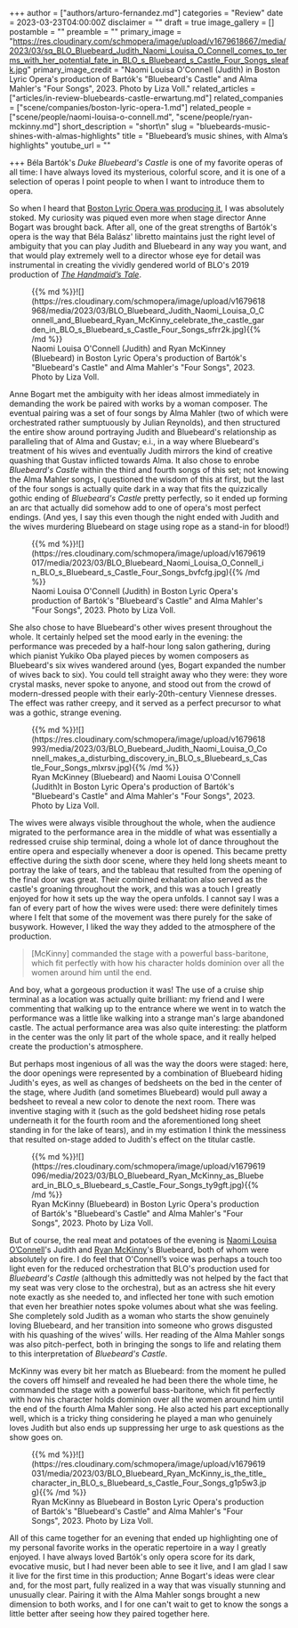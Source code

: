 +++
author = ["authors/arturo-fernandez.md"]
categories = "Review"
date = 2023-03-23T04:00:00Z
disclaimer = ""
draft = true
image_gallery = []
postamble = ""
preamble = ""
primary_image = "https://res.cloudinary.com/schmopera/image/upload/v1679618667/media/2023/03/sq_BLO_Bluebeard_Judith_Naomi_Louisa_O_Connell_comes_to_terms_with_her_potential_fate_in_BLO_s_Bluebeard_s_Castle_Four_Songs_sleafk.jpg"
primary_image_credit = "Naomi Louisa O'Connell (Judith) in Boston Lyric Opera's production of Bartók's \"Bluebeard's Castle\" and Alma Mahler's \"Four Songs\", 2023. Photo by Liza Voll."
related_articles = ["articles/in-review-bluebeards-castle-erwartung.md"]
related_companies = ["scene/companies/boston-lyric-opera-1.md"]
related_people = ["scene/people/naomi-louisa-o-connell.md", "scene/people/ryan-mckinny.md"]
short_description = "short\n"
slug = "bluebeards-music-shines-with-almas-highlights"
title = "Bluebeard’s music shines, with Alma’s highlights"
youtube_url = ""

+++
Béla Bartók's _Duke Bluebeard's Castle_ is one of my favorite operas of all time: I have always loved its mysterious, colorful score, and it is one of a selection of operas I point people to when I want to introduce them to opera. 

So when I heard that [Boston Lyric Opera was producing it](https://blo.org/bluebeard), I was absolutely stoked. My curiosity was piqued even more when stage director Anne Bogart was brought back. After all, one of the great strengths of Bartók's opera is the way that Béla Balász' libretto maintains just the right level of ambiguity that you can play Judith and Bluebeard in any way you want, and that would play extremely well to a director whose eye for detail was instrumental in creating the vividly gendered world of BLO's 2019 production of [_The Handmaid’s Tale_](/installation-handmaids-tale-a-dramatic-chilling-staging/).

<figure data-type="image">{{% md %}}![](https://res.cloudinary.com/schmopera/image/upload/v1679618968/media/2023/03/BLO_Bluebeard_Judith_Naomi_Louisa_O_Connell_and_Bluebeard_Ryan_McKinny_celebrate_the_castle_garden_in_BLO_s_Bluebeard_s_Castle_Four_Songs_sfrr2k.jpg){{% /md %}}

<figcaption>Naomi Louisa O'Connell (Judith) and Ryan McKinney (Bluebeard) in Boston Lyric Opera's production of Bartók's "Bluebeard's Castle" and Alma Mahler's "Four Songs", 2023. Photo by Liza Voll.</figcaption>  
</figure>

Anne Bogart met the ambiguity with her ideas almost immediately in demanding the work be paired with works by a woman composer. The eventual pairing was a set of four songs by Alma Mahler (two of which were orchestrated rather sumptuously by Julian Reynolds), and then structured the entire show around portraying Judith and Bluebeard's relationship as paralleling that of Alma and Gustav; e.i., in a way where Bluebeard's treatment of his wives and eventually Judith mirrors the kind of creative quashing that Gustav inflicted towards Alma. It also chose to enrobe _Bluebeard's Castle_ within the third and fourth songs of this set; not knowing the Alma Mahler songs, I questioned the wisdom of this at first, but the last of the four songs is actually quite dark in a way that fits the quizzically gothic ending of _Bluebeard's Castle_ pretty perfectly, so it ended up forming an arc that actually did somehow add to one of opera's most perfect endings. (And yes, I say this even though the night ended with Judith and the wives murdering Bluebeard on stage using rope as a stand-in for blood!)

<figure data-type="image">{{% md %}}![](https://res.cloudinary.com/schmopera/image/upload/v1679619017/media/2023/03/BLO_Bluebeard_Naomi_Louisa_O_Connell_in_BLO_s_Bluebeard_s_Castle_Four_Songs_bvfcfg.jpg){{% /md %}}

<figcaption>Naomi Louisa O'Connell (Judith) in Boston Lyric Opera's production of Bartók's "Bluebeard's Castle" and Alma Mahler's "Four Songs", 2023. Photo by Liza Voll.</figcaption>  
</figure>

She also chose to have Bluebeard's other wives present throughout the whole. It certainly helped set the mood early in the evening: the performance was preceded by a half-hour long salon gathering, during which pianist Yukiko Oba played pieces by women composers as Bluebeard's six wives wandered around (yes, Bogart expanded the number of wives back to six). You could tell straight away who they were: they wore crystal masks, never spoke to anyone, and stood out from the crowd of modern-dressed people with their early-20th-century Viennese dresses. The effect was rather creepy, and it served as a perfect precursor to what was a gothic, strange evening.

<figure data-type="image">{{% md %}}![](https://res.cloudinary.com/schmopera/image/upload/v1679618993/media/2023/03/BLO_Buebeard_Judith_Naomi_Louisa_O_Connell_makes_a_disturbing_discovery_in_BLO_s_Bluebeard_s_Castle_Four_Songs_mlxrsv.jpg){{% /md %}}

<figcaption>Ryan McKinney (Bluebeard) and Naomi Louisa O'Connell (Judith)t in Boston Lyric Opera's production of Bartók's "Bluebeard's Castle" and Alma Mahler's "Four Songs", 2023. Photo by Liza Voll.</figcaption>  
</figure>

The wives were always visible throughout the whole, when the audience migrated to the performance area in the middle of what was essentially a redressed cruise ship terminal, doing a whole lot of dance throughout the entire opera and especially whenever a door is opened. This became pretty effective during the sixth door scene, where they held long sheets meant to portray the lake of tears, and the tableau that resulted from the opening of the final door was great. Their combined exhalation also served as the castle's groaning throughout the work, and this was a touch I greatly enjoyed for how it sets up the way the opera unfolds. I cannot say I was a fan of every part of how the wives were used: there were definitely times where I felt that some of the movement was there purely for the sake of busywork. However, I liked the way they added to the atmosphere of the production.

> \[McKinny\] commanded the stage with a powerful bass-baritone, which fit perfectly with how his character holds dominion over all the women around him until the end.

And boy, what a gorgeous production it was! The use of a cruise ship terminal as a location was actually quite brilliant: my friend and I were commenting that walking up to the entrance where we went in to watch the performance was a little like walking into a strange man's large abandoned castle. The actual performance area was also quite interesting: the platform in the center was the only lit part of the whole space, and it really helped create the production's atmosphere. 

But perhaps most ingenious of all was the way the doors were staged: here, the door openings were represented by a combination of Bluebeard hiding Judith's eyes, as well as changes of bedsheets on the bed in the center of the stage, where Judith (and sometimes Bluebeard) would pull away a bedsheet to reveal a new color to denote the next room. There was inventive staging with it (such as the gold bedsheet hiding rose petals underneath it for the fourth room and the aforementioned long sheet standing in for the lake of tears), and in my estimation I think the messiness that resulted on-stage added to Judith's effect on the titular castle.

<figure data-type="image">{{% md %}}![](https://res.cloudinary.com/schmopera/image/upload/v1679619096/media/2023/03/BLO_Bluebeard_Ryan_McKinny_as_Bluebeard_in_BLO_s_Bluebeard_s_Castle_Four_Songs_ty9gft.jpg){{% /md %}}

<figcaption>Ryan McKinny (Bluebeard) in Boston Lyric Opera's production of Bartók's "Bluebeard's Castle" and Alma Mahler's "Four Songs", 2023. Photo by Liza Voll.</figcaption>  
</figure>

But of course, the real meat and potatoes of the evening is [Naomi Louisa O’Connell](/scene/people/naomi-louisa-oconnell/)'s Judith and [Ryan McKinny](/scene/people/ryan-mckinny/)'s Bluebeard, both of whom were absolutely on fire. I do feel that O'Connell’s voice was perhaps a touch too light even for the reduced orchestration that BLO's production used for _Bluebeard's Castle_ (although this admittedly was not helped by the fact that my seat was very close to the orchestra), but as an actress she hit every note exactly as she needed to, and inflected her tone with such emotion that even her breathier notes spoke volumes about what she was feeling. She completely sold Judith as a woman who starts the show genuinely loving Bluebeard, and her transition into someone who grows disgusted with his quashing of the wives’ wills. Her reading of the Alma Mahler songs was also pitch-perfect, both in bringing the songs to life and relating them to this interpretation of _Bluebeard's Castle_. 

McKinny was every bit her match as Bluebeard: from the moment he pulled the covers off himself and revealed he had been there the whole time, he commanded the stage with a powerful bass-baritone, which fit perfectly with how his character holds dominion over all the women around him until the end of the fourth Alma Mahler song. He also acted his part exceptionally well, which is a tricky thing considering he played a man who genuinely loves Judith but also ends up suppressing her urge to ask questions as the show goes on.

<figure data-type="image">{{% md %}}![](https://res.cloudinary.com/schmopera/image/upload/v1679619031/media/2023/03/BLO_Bluebeard_Ryan_McKinny_is_the_title_character_in_BLO_s_Bluebeard_s_Castle_Four_Songs_g1p5w3.jpg){{% /md %}}

<figcaption>Ryan McKinny as Bluebeard in Boston Lyric Opera's production of Bartók's "Bluebeard's Castle" and Alma Mahler's "Four Songs", 2023. Photo by Liza Voll.</figcaption>  
</figure>

All of this came together for an evening that ended up highlighting one of my personal favorite works in the operatic repertoire in a way I greatly enjoyed. I have always loved Bartók's only opera score for its dark, evocative music, but I had never been able to see it live, and I am glad I saw it live for the first time in this production; Anne Bogart's ideas were clear and, for the most part, fully realized in a way that was visually stunning and unusually clear. Pairing it with the Alma Mahler songs brought a new dimension to both works, and I for one can't wait to get to know the songs a little better after seeing how they paired together here.